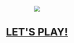 
<p align="center">
  <img src="https://user-images.githubusercontent.com/72313767/171676531-2e7fba22-6f47-46d7-838a-779373413940.gif" width="position: center;">
</p>

<h1 align="center">
<a href="https://tic-tac-toe-lanroo.vercel.app/">LET'S PLAY!</a>
</h1>


